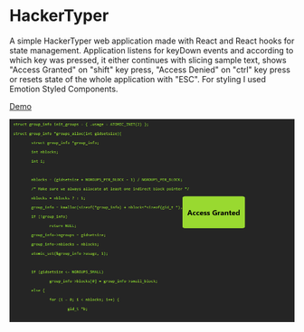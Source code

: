 # HackerTyper

A simple HackerTyper web application made with React and React hooks for state
management. Application listens for keyDown events and according to which key was
pressed, it either continues with slicing sample text, shows "Access Granted" on
"shift" key press, "Access Denied" on "ctrl" key press or resets state of
the whole application with "ESC". For styling I used Emotion Styled Components.

[Demo](https://www.veprekj.cz/hackertyper)

![](../images/Hackertyper.png)

